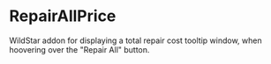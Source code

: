 RepairAllPrice
==============
WildStar addon for displaying a total repair cost tooltip window, when hoovering over the "Repair All" button.
